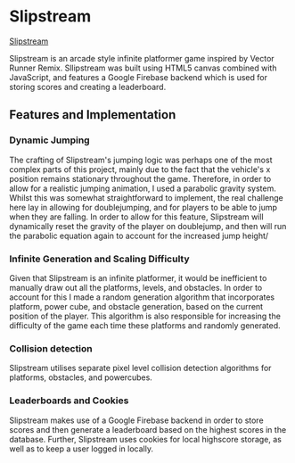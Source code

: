 # Slipstream

[Slipstream][website]

[website]: http://www.amaar.me/Slipstream

Slipstream is an arcade style infinite platformer game inspired by Vector Runner Remix. Sllipstream was built using HTML5 canvas combined with JavaScript, and features a Google Firebase backend which is used for storing scores and creating a leaderboard.

## Features and Implementation

### Dynamic Jumping

The crafting of Slipstream's jumping logic was perhaps one of the most complex parts of this project, mainly due to the fact that the vehicle's x position remains stationary throughout the game. Therefore, in order to allow for a realistic jumping animation, I used a parabolic gravity system. Whilst this was somewhat straightforward to implement, the real challenge here lay in allowing for doublejumping, and for players to be able to jump when they are falling. In order to allow for this feature, Slipstream will dynamically reset the gravity of the player on doublejump, and then will run the parabolic equation again to account for the increased jump height/

### Infinite Generation and Scaling Difficulty

Given that Slipstream is an infinite platformer, it would be inefficient to manually draw out all the platforms, levels, and obstacles. In order to account for this I made a random generation algorithm that incorporates platform, power cube, and obstacle generation, based on the current position of the player. This algorithm is also responsible for increasing the difficulty of the game each time these platforms and randomly generated.

### Collision detection

Slipstream utilises separate pixel level collision detection algorithms for platforms, obstacles, and powercubes.

### Leaderboards and Cookies

Slipstream makes use of a Google Firebase backend in order to store scores and then generate a leaderboard based on the highest scores in the database. Further, Slipstream uses cookies for local highscore storage, as well as to keep a user logged in locally.
